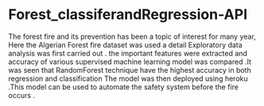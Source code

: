 # Forest_classiferandRegression-API
The forest fire and its prevention has been a topic of interest for many year, Here the Algerian Forest fire dataset was used a detail Exploratory data analysis was first carried out . the important features were extracted and accuracy of various supervised machine learning model was compared .It was seen that RandomForest technique have the highest  accuracy  in both regression and classification The model was then deployed using heroku .This model can be used to automate the safety system before the fire occurs .
